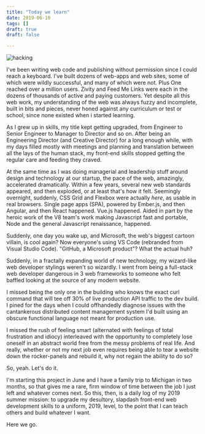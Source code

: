 ```yaml
---
title: "Today we learn"
date: 2019-06-10
tags: []
draft: true
draft: false

---
```


![hacking](https://developers.giphy.com/static/img/giphy_search.c240015597a9.gif)

I've been writing web code and publishing without permission since I
could reach a keyboard. I've built dozens of web-apps and web sites,
some of which were wildly successful, and many of which were not.  Plus
One reached over a million users. Zivity and Feed Me Links were each in
the dozens of thousands of active and paying customers. Yet despite all
this web work, my understanding of the web was always fuzzy and
incomplete, built in bits and pieces, never honed against any curriculum
or test or school, since none existed when i started learning.

As I grew up in skills, my title kept getting upgraded, from Engineer to
Senior Engineer to Manager to Director and so on. After being an
Engineering Director (and Creative Director) for a long enough while,
with my days filled mostly with meetings and planning and translation
between all the lays of the human stack, my front-end skills stopped
getting the regular care and feeding they craved.

At the same time as I was doing managerial and leadership stuff around
design and technology at our startup, the pace of the web, amazingly,
accelerated dramatically. Within a few years, several new web standards
appeared, and then exploded, or at least that's how it felt. Seemingly
overnight, suddenly, CSS Grid and Flexbox were actually *here*, as
usable in real browsers. Single page apps (SPA), powered by Ember.js,
and then Angular, and then React happened. Vue.js happened. Aided in
part by the heroic work of the V8 team's work making Javascript fast and
portable, Node and the general Javascript renaissance, happened.

Suddenly, one day you wake up, and Microsoft, the web's biggest cartoon
villain, is cool again? Now everyone's using VS Code (rebranded from
Visual Studio Code). "GitHub, a Microsoft product"? What the actual huh?

Suddenly, in a fractally expanding world of new technology, my
wizard-like web developer stylings weren't so wizardly. I went from
being a full-stack web developer dangerous in 3 web frameworks to
someone who felt baffled looking at the source of any modern website.

I missed being the only one in the building who knows the exact curl
command that will tee off 30% of live production API traffic to the dev
build. I pined for the days when I could offhandedly diagnose issues with
the cantankerous distributed content management system I'd built using
an obscure functional language not meant for production use.

I missed the rush of feeling smart (alternated with
feelings of total frustration and idiocy) interleaved with the
opportunity to completely lose oneself in an abstract world free from
the messy problems of real life. And really, whether or not my next job
even requires being able to tear a website down the rocker-panels and
rebuild it, why not regain the ability to do so?

So, yeah. Let's do it.

<!--
Last Friday I quit my job as co-founder running product at a pre-launch
venture-backed startup. The project had the potential to become an
interesting business, but I've never been farther apart in values than I
was with the co-founder who recruited me, to the point that working
together was actually impossible.
-->

I'm starting this project in June and I have a family trip to Michigan
in two months, so that gives me a rare, firm window of time between the
job I just left and whatever comes next. So this, then, is a daily log
of my 2019 summer mission: to upgrade my desultory, slapdash front-end
web development skills to a uniform, 2019, level, to the point that I
can teach others and build whatever I want.

Here we go.

